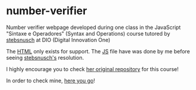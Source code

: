 # number-verifier
 Number verifier webpage developed during one class in the JavaScript "Sintaxe e Operadores" (Syntax and Operations) course tutored by [stebsnusch](https://github.com/stebsnusch) at DIO (Digital Innovation One) 

 The [HTML](https://github.com/o-Patrick/number-verifier/blob/main/index.html) only exists for support. The [JS](https://github.com/o-Patrick/number-verifier/blob/main/num-verifier.js) file have was done by me before seeing [stebsnusch's](https://github.com/stebsnusch/basecamp-javascript/blob/main/sintaxe-e-operadores/comparaNumeros.js) resolution.

 I highly encourage you to check [her original repository](https://github.com/stebsnusch/basecamp-javascript/tree/main/sintaxe-e-operadores) for this course!

 In order to check mine, [here you go](https://o-patrick.github.io/number-verifier/)!